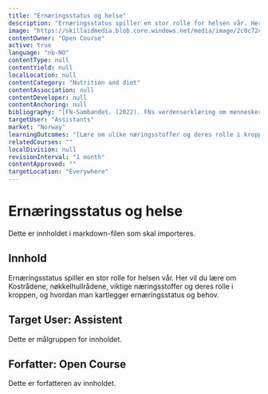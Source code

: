 ```yaml
---
title: "Ernæringsstatus og helse"
description: "Ernæringsstatus spiller en stor rolle for helsen vår. Her vil du lære om Kostrådene, nøkkelhullrådene, viktige næringsstoffer og deres rolle i kroppen, og hvordan man kartlegger ernæringsstatus og behov."
image: "https://skillaidmedia.blob.core.windows.net/media/image/2c0c72c1-5f84-424c-bf29-c186e76ed4fd.jpg"
contentOwner: "Open Course"
active: true
language: "nb-NO"
contentType: null
contentYield: null
localLocation: null
contentCategory: "Nutrition and diet"
contentAssociation: null
contentDeveloper: null
contentAnchoring: null
bibliography: "[FN-Sambandet. (2022). FNs verdenserklæring om menneskerettigheter. Hentet 16.02.23.](https://www.fn.no/om-fn/avtaler/menneskerettigheter/fns-verdenserklaering-om-menneskerettigheter), [Helsedirektoratet. (2012, sist endret 2016). Kosthåndboken- Veileder i ernæringsarbeid i helse- og omsorgstjenesten. Hentet 16.02.23.](https://www.helsedirektoratet.no/veiledere/kosthandboken/Kosthåndboken%20–%20Veileder%20i%20ernæringsarbeid%20i%20helse-%20og%20omsorgstjenesten.pdf), [Helsedirektoratet. (2024). Kostrådene. Hentet 22.08.24.](https://www.helsenorge.no/kosthold-og-ernaring/kostradene#hvem-passer-kostradene-for), [Helsepersonelloven. (1999). Lov om helsepersonell (LOV-1999-07-02-64). Lovdata.](https://lovdata.no/dokument/NL/lov/1999-07-02-64), [Kierulf, P. (2021). aminosyrer. Store Norske Leksikon. Hentet 16.02.23.](https://snl.no/aminosyrer), [Kvam, M.(u.dato, sist revidert 2019). Vann og væskebehov. Norsk Helseinformatikk. Hentet 16.02.23.](https://nhi.no/kosthold/ernaring/vann-og-vaskebehov/), [Norsk Helseinformatikk. (2022). Beregning av KMI og iso-KMI. Hentet 16.02.23.](https://nhi.no/skjema-og-kalkulatorer/kalkulatorer/diverse/bmi-kalkulator-kroppsmasseindeks/), [Helsedirektoratet. (2024). Slik setter du sammen et sunt kosthold. Hentet 22.08.24.](https://www.helsenorge.no/kosthold-og-ernaring/slik-setter-du-sammen-et-sunt-kosthold/)"
targetUser: "Assistants"
market: "Norway"
learningOutcomes: "[Lære om ulike næringsstoffer og deres rolle i kroppen og opp mot utvikling og forebygging av sykdom.](), [Lære om Kostrådene og Nøkkelrådene og hva som bør inngå i et sunt og helsefremmende kosthold.](), [Lære hvordan man beregner energi-, protein-, og væskebehov ut fra vekt og helsetilstand.](), [Få forståelse for bruk av KMI og tolkning av KMI-utregning.](), [Lære om negative påvirkningsfaktorer for matlyst, og hvordan disse kan motarbeides og forebygges.](), [Lære hva ernæringskartlegging og kostregistrering er, og hvilke oppgaver helsearbeidere vil kunne ha i slike sammenhenger.]()"
relatedCourses: ""
localDivision: null
revisionInterval: "1 month"
contentApproved: ""
targetLocation: "Everywhere"
---
```


# Ernæringsstatus og helse

Dette er innholdet i markdown-filen som skal importeres.

## Innhold

Ernæringsstatus spiller en stor rolle for helsen vår. Her vil du lære om Kostrådene, nøkkelhullrådene, viktige næringsstoffer og deres rolle i kroppen, og hvordan man kartlegger ernæringsstatus og behov.

## Target User: Assistent

Dette er målgruppen for innholdet.

## Forfatter: Open Course

Dette er forfatteren av innholdet. 
